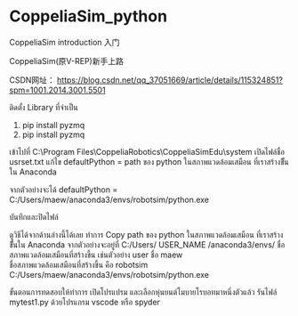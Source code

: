 # CoppeliaSim_python
CoppeliaSim introduction 入门

CoppeliaSim(原V-REP)新手上路

CSDN网址：
https://blog.csdn.net/qq_37051669/article/details/115324851?spm=1001.2014.3001.5501



ติดตั้ง Library ที่จำเป็น
1. pip install pyzmq
2. pip install pyzmq

เข้าไปที่ C:\Program Files\CoppeliaRobotics\CoppeliaSimEdu\system
เปิดไฟล์ชื่อ  usrset.txt
แก้ไข
defaultPython = path ของ python ในสภาพแวดล้อมเสมือน ที่เราสร้างขึั้นใน Anaconda

จากตัวอย่างจะได้
defaultPython = C:/Users/maew/anaconda3/envs/robotsim/python.exe

บันทึกและปิดไฟล์


ดูวิธีได้จากด้านล่างนี้ได้เลย
ทำการ Copy path ของ python ในสภาพแวดล้อมเสมือน ที่เราสร้างขึั้นใน Anaconda จากตัวอย่างจะอยู่ที่
C:/Users/ USER_NAME /anaconda3/envs/ ชื่อสภาพแวดล้อมเสมือนที่สร้างขี้น
เช่นตัวอย่าง 
user ชื่อ maew   
ชื่อสภาพแวดล้อมเสมือนที่สร้างขี้น คือ robotsim
C:/Users/maew/anaconda3/envs/robotsim/python.exe


ขั้นตอนการทดสอบให้ทำการ เปิดโปรแปรม และเลือกหุ่นยนต์โมบายโรบอทมาหนึ่งตัวแล้ว รันไฟล์ mytest1.py 
ด้วยโปรแกรม vscode หรือ spyder 






